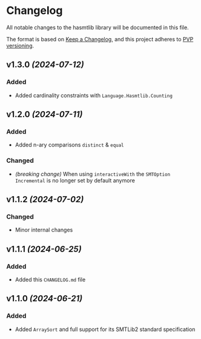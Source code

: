 # Changelog

All notable changes to the hasmtlib library will be documented in this
file.

The format is based on [Keep a Changelog](https://keepachangelog.com/en/1.0.0/),
and this project adheres to [PVP versioning](https://pvp.haskell.org/).

## v1.3.0 _(2024-07-12)_

### Added
- Added cardinality constraints with `Language.Hasmtlib.Counting`

## v1.2.0 _(2024-07-11)_

### Added
- Added n-ary comparisons `distinct` & `equal`

### Changed
- *(breaking change)* When using `interactiveWith` the `SMTOption` `Incremental` is no longer set by default anymore

## v1.1.2 _(2024-07-02)_

### Changed
- Minor internal changes

## v1.1.1 _(2024-06-25)_

### Added
- Added this `CHANGELOG.md` file

## v1.1.0 _(2024-06-21)_

### Added
- Added `ArraySort` and full support for its SMTLib2 standard specification
